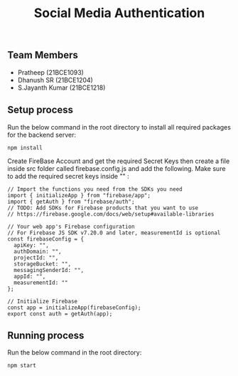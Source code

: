 <h1 align="center">Social Media Authentication</h1>
<br>

## Team Members

- Pratheep (21BCE1093)
- Dhanush SR (21BCE1204)
- S.Jayanth Kumar (21BCE1218)

## Setup process

Run the below command in the root directory to install all required packages for the backend server:

```
npm install
```

Create FireBase Account and get the required Secret Keys then create a file inside src folder called firebase.config.js and add the following. Make sure to add the required secret keys inside "" :

```
// Import the functions you need from the SDKs you need
import { initializeApp } from "firebase/app";
import { getAuth } from "firebase/auth";
// TODO: Add SDKs for Firebase products that you want to use
// https://firebase.google.com/docs/web/setup#available-libraries

// Your web app's Firebase configuration
// For Firebase JS SDK v7.20.0 and later, measurementId is optional
const firebaseConfig = {
  apiKey: "",
  authDomain: "",
  projectId: "",
  storageBucket: "",
  messagingSenderId: "",
  appId: "",
  measurementId: ""
};

// Initialize Firebase
const app = initializeApp(firebaseConfig);
export const auth = getAuth(app);
```

## Running process

Run the below command in the root directory:

```
npm start

```